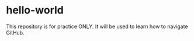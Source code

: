 # hello-world
This repository is for practice ONLY. It will be used to learn how to navigate GitHub.
